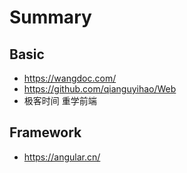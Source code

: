 # Summary

## Basic

- <https://wangdoc.com/>
- <https://github.com/qianguyihao/Web>
- 极客时间 重学前端

## Framework

- <https://angular.cn/>
